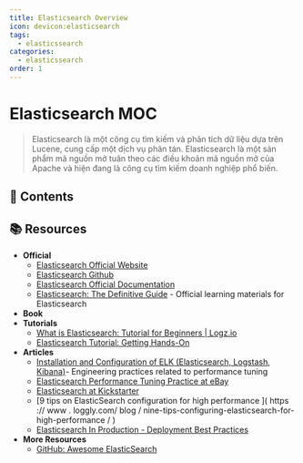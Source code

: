 ```yaml
---
title: Elasticsearch Overview
icon: devicon:elasticsearch
tags:
  - elasticssearch
categories:
  - elasticssearch
order: 1
---
```


# Elasticsearch MOC

> Elasticsearch là một công cụ tìm kiếm và phân tích dữ liệu dựa trên Lucene, cung cấp một dịch vụ phân tán. Elasticsearch là một sản phẩm mã nguồn mở tuân theo các điều khoản mã nguồn mở của Apache và hiện đang là công cụ tìm kiếm doanh nghiệp phổ biến.

## 📖 Contents

<Catalog />

## 📚 Resources

- **Official**
	- [Elasticsearch Official Website](https://www.elastic.co/cn/products/elasticsearch)
	- [Elasticsearch Github](https://github.com/elastic/elasticsearch)
	- [Elasticsearch Official Documentation](https://www.elastic.co/guide/en/elasticsearch/reference/current/index.html)
	- [Elasticsearch: The Definitive Guide](https://www.elastic.co/guide/en/elasticsearch/guide/master/index.html) - Official learning materials for Elasticsearch
- **Book**
- **Tutorials**
	- [What is Elasticsearch: Tutorial for Beginners | Logz.io](https://logz.io/blog/elasticsearch-tutorial/)
	- [Elasticsearch Tutorial: Getting Hands-On](https://medium.com/tech-explained/getting-hands-on-with-elasticsearch-9969a2894f8a)
- **Articles**
	- [Installation and Configuration of ELK (Elasticsearch, Logstash, Kibana)](https://github.com/judasn/Linux-Tutorial/blob/master/ELK-Install-And-Settings.md)- Engineering practices related to performance tuning
	- [Elasticsearch Performance Tuning Practice at eBay](https://www.ebayinc.com/stories/blogs/tech/elasticsearch-performance-tuning-practice-at-ebay/)
	- [Elasticsearch at Kickstarter](https://kickstarter.engineering/elasticsearch-at-kickstarter-db3c487887fc)
	- [9 tips on ElasticSearch configuration for high performance ]( https :// www . loggly.com/ blog / nine-tips-configuring-elasticsearch-for-high-performance / )
	- [Elasticsearch In Production - Deployment Best Practices](https://medium.com/@abhidrona/elasticsearch-deployment-best-practices-d6c1323b25d7)
- **More Resources**
	- [GitHub: Awesome ElasticSearch](https://github.com/dzharii/awesome-elasticsearch)
